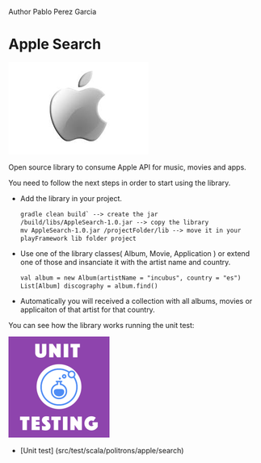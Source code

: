 Author Pablo Perez Garcia

# Apple Search

![My image](src/main/resources/img/apple.jpeg)

Open source library to consume Apple API for music, movies and apps.

You need to follow the next steps in order to start using the library.

* Add the library in your project.
    ```
    gradle clean build` --> create the jar
    /build/libs/AppleSearch-1.0.jar --> copy the library
    mv AppleSearch-1.0.jar /projectFolder/lib --> move it in your playFramework lib folder project
    ```

* Use one of the library classes( Album, Movie, Application ) or extend one of those and insanciate it with the artist name and country.

    ```
    val album = new Album(artistName = "incubus", country = "es")
    List[Album] discography = album.find()
    ```

* Automatically you will received a collection with all albums, movies or applicaiton of that artist for that country.


You can see how the library works running the unit test:

![My image](src/main/resources/img/unit.png)

* [Unit test] (src/test/scala/politrons/apple/search)



